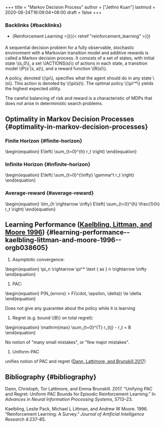 +++
title = "Markov Decision Process"
author = ["Jethro Kuan"]
lastmod = 2020-06-24T16:09:04+08:00
draft = false
+++

### Backlinks {#backlinks}

- [Reinforcement Learning ⭐]({{< relref "reinforcement_learning" >}})

A sequential decision problem for a fully observable, stochastic
environment with a Markovian transition model and additive rewards is
called a Markov decision process. It consists of a set of states, with
initial state \\(s_0\\), a set \\(ACTIONS(s)\\) of actions in each state, a
transition model \\(P(s'|s, a)\\), and a reward function \\(R(s)\\).

A policy, denoted \\(\pi\\), specifies what the agent should do in any state
\\(s\\). This action is denoted by \\(\pi(s)\\). The optimal policy \\(\pi^\*\\) yields the
highest expected utility.

The careful balancing of risk and reward is a characteristic of MDPs
that does not arise in deterministic search problems.

## Optimality in Markov Decision Processes {#optimality-in-markov-decision-processes}

### Finite Horizon {#finite-horizon}

\begin{equation}
E\left( \sum\_{t=0}^{h} r_t \right)
\end{equation}

### Infinite Horizon {#infinite-horizon}

\begin{equation}
E\left( \sum\_{t=0}^{\infty} \gamma^t r_t \right)
\end{equation}

### Average-reward {#average-reward}

\begin{equation}
\lim\_{h \rightarrow \infty} E\left( \sum\_{t=0}^{h} \frac{1}{h} r_t \right)
\end{equation}

## Learning Performance ([Kaelbling, Littman, and Moore 1996](#orgb038605)) {#learning-performance--kaelbling-littman-and-moore-1996--orgb038605}

1.  Asymptotic convergence:

\begin{equation}
\pi_n \rightarrow \pi^\* \text { as } n \rightarrow \infty
\end{equation}

1.  PAC:

\begin{equation}
P(N\_{errors} > F(\cdot, \epsilon, \delta)) \le \delta
\end{equation}

Does not give any guarantee about the policy while it is learning

1.  Regret (e.g. bound \\(B\\) on total regret):

\begin{equation}
\mathrm{max} \sum\_{t=0}^{T} r\_{tj} - r_t < B
\end{equation}

No notion of "many small mistakes", or "few major mistakes".

1.  Uniform-PAC

unifies notion of PAC and regret ([Dann, Lattimore, and Brunskill 2017](#org27ff442))

## Bibliography {#bibliography}

<a id="org27ff442"></a>Dann, Christoph, Tor Lattimore, and Emma Brunskill. 2017. “Unifying PAC and Regret: Uniform PAC Bounds for Episodic Reinforcement Learning.” In _Advances in Neural Information Processing Systems_, 5713–23.

<a id="orgb038605"></a>Kaelbling, Leslie Pack, Michael L Littman, and Andrew W Moore. 1996. “Reinforcement Learning: A Survey.” _Journal of Artificial Intelligence Research_ 4:237–85.

